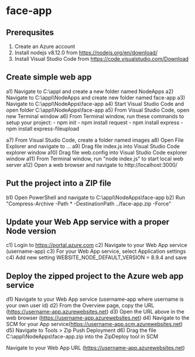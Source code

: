 # face-app

Prerequsites
-------------
1) Create an Azure account
2) Install nodejs v8.12.0 from https://nodejs.org/en/download/
3) Install Visual Studio Code from https://code.visualstudio.com/Download


Create simple web app
----------------------
a1) Navigate to C:\appl and create a new folder named NodeApps
a2) Navigate to C:\appl\NodeApps and create new folder named face-app
a3) Navigate to C:\appl\NodeApps\face-app
a4) Start Visual Studio Code and open folder C:\appl\NodeApps\face-app
a5) From Visual Studio Code, open new Terminal window
a6) From Terminal window, run these commands to setup your project:
	- npm init
	- npm install request
	- npm install express
	- npm install express-fileupload

a7) From Visual Studio Code, create a folder named images
a8) Open File Explorer and navigate to ...
a9) Drag file index.js into Visual Studio Code explorer window
a10) Drag file web.config into Visual Studio Code explorer window
a11) From Terminal window, run "node index.js" to start local web server
a12) Open a web browser and navigate to http://localhost:3000/


Put the project into a ZIP file
--------------------------------
b1) Open PowerShell and navigate to C:\appl\NodeApps\face-app
b2) Run "Compress-Archive -Path * -DestinationPath ../face-app.zip -Force"


Update your Web App service with a proper Node version
-------------------------------------------------------
c1) Login to https://portal.azure.com
c2) Navigate to your Web App service (username-app)
c3) For your Web App service, select Application settings
c4) Add new setting WEBSITE_NODE_DEFAULT_VERSION = 8.9.4 and save


Deploy the zipped project to the Azure web app service 
-------------------------------------------------------
d1) Navigate to your Web App service (username-app where username is your own user id)
d2) From the Overview page, copy the URL (https://username-app.azurewebsites.net)
d3) Open the URL above in the web browser (https://username-app.azurewebsites.net)
d4) Navigate to the SCM for your App service(https://username-app.scm.azurewebsites.net)
d5) Navigate to Tools > Zip Push Deployment
d6) Drag the file C:\appl\NodeApps\face-app.zip into the ZipDeploy tool in SCM

Navigate to your Web App URL (https://username-app.azurewebsites.net)






















